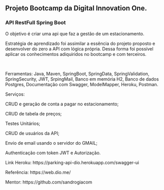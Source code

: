 <h2>Projeto Bootcamp da Digital Innovation One.</h2>
<h3>API RestFull Spring Boot</h3>
<p>O objetivo é criar uma api que faz a gestão de um estacionamento.</p>
<p>Estratégia de aprendizado foi assimilar a essência do projeto proposto e desenvolver do zero a API com lógica própria. Dessa forma foi possível aplicar os conhecimentos adiquiridos no bootcamp e com terceiros.</p>
<br>
<p>Ferramentas: Java, Maven, SpringBoot, SpringData, SpringValidation, SpringSecurity, JWT, SrpingMail, Banco em memória H2, Banco de dados Postgres, Documentação com Swagger, ModelMapper, Heroku, Postman.</p>

<p>Serviços:</p>
<p>CRUD e geração de conta a pagar no estacionamento;</p>
<p>CRUD de tabela de preços;</p>
<p>Testes Unitários;</p>
<p>CRUD de usuários da API;</p>
<p>Envio de email usando o servidor do GMAIL;</p>
<p>Authenticação com token JWT e Autorização.</p>

<p>Link Heroku: https://parking-api-dio.herokuapp.com/swagger-ui </P>
<p>Referência: https://web.dio.me/</p>
<p>Mentor: https://github.com/sandrogiacom</p>



